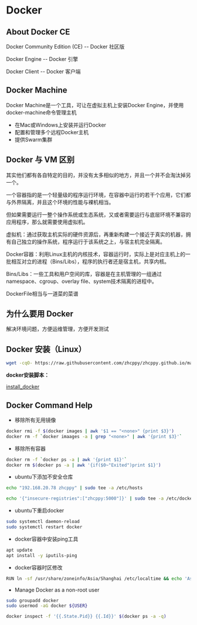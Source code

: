 # Docker

## About Docker CE

Docker Community Edition (CE) -- Docker 社区版

Docker Engine -- Docker 引擎

Docker Client -- Docker 客户端

## Docker Machine

Docker Machine是一个工具，可让在虚拟主机上安装Docker Engine，并使用docker-machine命令管理主机

* 在Mac或Windows上安装并运行Docker
* 配置和管理多个远程Docker主机
* 提供Swarm集群

## Docker 与 VM 区别

其实他们都有各自特定的目的，并没有太多相似的地方，并且一个并不会淘汰掉另一个。

一个容器指的是一个轻量级的程序运行环境，在容器中运行的若干个应用，它们都与外界隔离，并且这个环境的性能与裸机相当。

但如果需要运行一整个操作系统或生态系统，又或者需要运行与底层环境不兼容的应用程序，那么就需要使用虚拟机。

虚拟机：通过获取主机实际的硬件资源后，再重新构建一个接近于真实的机器，拥有自己独立的操作系统，程序运行于该系统之上，与宿主机完全隔离。

Docker容器：利用Linux主机的内核技术，容器运行时，实际上是对应主机上的一批相互对立的进程（Bins/Libs），程序的执行者还是宿主机，共享内核。

Bins/Libs：一些工具和用户空间的库，容器是在主机管理的一组通过namespace、cgroup、overlay file、system技术隔离的进程中。

DockerFile相当与一道菜的菜谱

## 为什么要用 Docker

解决环境问题，方便运维管理，方便开发测试

## Docker 安装（Linux）

```bash
wget -cqO- https://raw.githubusercontent.com/zhcppy/zhcppy.github.io/master/docker/install_docker.sh | bash
```

**docker安装脚本：**

[install_docker](install_docker.sh ':include :type=code bash')

## Docker Command Help

* 移除所有无用镜像

```bash
docker rmi -f $(docker images | awk '$1 == "<none>" {print $3}')
docker rm -f `docker imaages -a | grep "<none>" | awk '{print $3}'`
```

* 移除所有容器

```bash
docker rm -f `docker ps -a | awk '{print $1}'`
docker rm $(docker ps -a | awk '{if($0~"Exited")print $1}')
```

* ubuntu下添加不安全仓库

```bash
echo "192.168.20.78 zhcppy" | sudo tee -a /etc/hosts

echo '{"insecure-registries":["zhcppy:5000"]}' | sudo tee -a /etc/docker/daemon.json
```

* ubuntu下重启docker

```bash
sudo systemctl daemon-reload
sudo systemctl restart docker
```

* docker容器中安装ping工具

```bash
apt update
apt install -y iputils-ping
```

* docker容器时区修改

```bash
RUN ln -sf /usr/share/zoneinfo/Asia/Shanghai /etc/localtime && echo 'Asia/Shanghai' >/etc/timezone
```

* Manage Docker as a non-root user

```bash
sudo groupadd docker
sudo usermod -aG docker ${USER}
```

```bash
docker inspect -f '{{.State.Pid}} {{.Id}}' $(docker ps -a -q)
```

